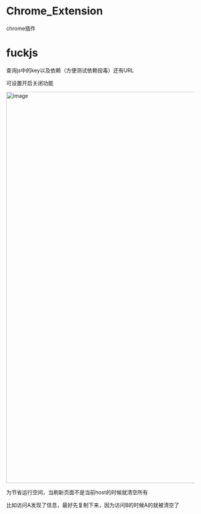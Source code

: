 # Chrome_Extension
chrome插件

# fuckjs

查询js中的key以及依赖（方便测试依赖投毒）还有URL

可设置开启关闭功能

<img width="1045" alt="image" src="https://github.com/beishanxueyuan/Chrome_Extension/assets/138347114/e11faa65-1c57-436c-922d-a216322fb546">

为节省运行空间，当刷新页面不是当前host的时候就清空所有

比如访问A发现了信息，最好先复制下来，因为访问B的时候A的就被清空了
